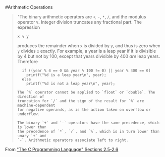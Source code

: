 #Arithmetic Operations

> "The binary arithmetic operators are `+`, `-`, `*`, `/`, and the modulus
> operator `%`. Integer division truncates any fractional part. The expression
>
> `x % y`
>
> produces the remainder when `x` is divided by `y`, and thus is zero when `y`
> divides `x` exactly. For example, a year is a leap year if it is divisible by
> 4 but not by 100, except that years divisible by 400 *are* leap years.
> Therefore
>
> ```
>   if ((year % 4 == 0 && year % 100 != 0) || year % 400 == 0)
>     printf("%d is a leap year\n", year);
>   else
>     printf("%d is not a leap year\n", year);
>
> The `%` operator cannot be applied to `float` or `double`. The direction of
> truncation for `/` and the sign of the result for `%` are machine-dependent
> for negative operands, as is the action taken on overflow or underflow.
>
> The binary `+` and `-` operators have the same precedence, which is lower than
> the precedence of `*`, `/`, and `%`, which is in turn lower than unary `+` and
> `-`. Arithmetic operators associate left to right.

From ["The C Programming Language" Sections 2.5-2.6][k-r-p41]

[k-r-p41]:
http://www.iups.org/media/meeting_minutes/C.pdf#page=39
